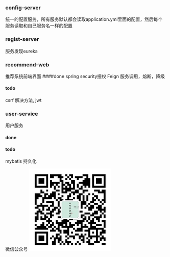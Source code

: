 
### config-server
统一的配置服务，所有服务默认都会读取application.yml里面的配置，然后每个服务读取和自己服务名一样的配置

### regist-server
服务发现eureka

### recommend-web
推荐系统前端界面
####done
spring security授权
Feign 服务调用，熔断，降级

#### todo 
csrf 解决方法, jwt

### user-service
用户服务
#### done
#### todo
mybatis 持久化


微信公众号
![image](img/weixin.jpg)
